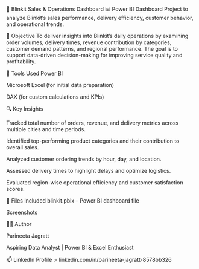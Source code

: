 🚚 Blinkit Sales & Operations Dashboard
📊 Power BI Dashboard Project to analyze Blinkit’s sales performance, delivery efficiency, customer behavior, and operational trends.

🎯 Objective
To deliver insights into Blinkit’s daily operations by examining order volumes, delivery times, revenue contribution by categories, customer demand patterns, and regional performance. The goal is to support data-driven decision-making for improving service quality and profitability.

🧰 Tools Used
Power BI

Microsoft Excel (for initial data preparation)

DAX (for custom calculations and KPIs)

🔍 Key Insights

Tracked total number of orders, revenue, and delivery metrics across multiple cities and time periods.

Identified top-performing product categories and their contribution to overall sales.

Analyzed customer ordering trends by hour, day, and location.

Assessed delivery times to highlight delays and optimize logistics.

Evaluated region-wise operational efficiency and customer satisfaction scores.

📁 Files Included
blinkit.pbix – Power BI dashboard file

Screenshots 

👩‍💻 Author

Parineeta Jagratt

Aspiring Data Analyst | Power BI & Excel Enthusiast

📫 LinkedIn Profile :- linkedin.com/in/parineeta-jagratt-8578bb326
